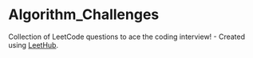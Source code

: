 # Algorithm_Challenges
Collection of LeetCode questions to ace the coding interview! - Created using [LeetHub](https://github.com/QasimWani/LeetHub).
